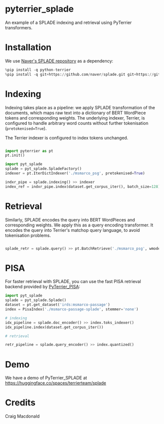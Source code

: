 # pyterrier_splade

An example of a SPLADE indexing and retrieval using PyTerrier transformers. 


# Installation

We use [Naver's SPLADE repository](https://github.com/naver/splade) as a dependency: 

```python
%pip install -q python-terrier
%pip install -q git+https://github.com/naver/splade.git git+https://github.com/cmacdonald/pyt_splade.git
```

# Indexing

Indexing takes place as a pipeline: we apply SPLADE transformation of the documents, which maps raw text into a dictionary of BERT WordPiece tokens and corresponding weights. The underlying indexer, Terrier, is configured to handle arbitrary word counts without further tokenisation (`pretokenised=True`).

The Terrier indexer is configured to index tokens unchanged. 

```python

import pyterrier as pt
pt.init()

import pyt_splade
splade = pyt_splade.SpladeFactory()
indexer = pt.IterDictIndexer('./msmarco_psg', pretokenised=True)

indxr_pipe = splade.indexing() >> indexer
index_ref = indxr_pipe.index(dataset.get_corpus_iter(), batch_size=128)

```

# Retrieval

Similarly, SPLADE encodes the query into BERT WordPieces and corresponding weights.
We apply this as a query encoding transformer. It encodes the query into Terrier's matchop query language, to avoid tokenisation problems.

```python

splade_retr = splade.query() >> pt.BatchRetrieve('./msmarco_psg', wmodel='Tf')

```

# PISA

For faster retrieval with SPLADE, you can use the fast PISA retrieval backend provided by [PyTerrier_PISA](https://github.com/terrierteam/pyterrier_pisa):

```python
import pyt_splade
splade = pyt_splade.Splade()
dataset = pt.get_dataset('irds:msmarco-passage')
index = PisaIndex('./msmarco-passage-splade', stemmer='none')

# indexing
idx_pipeline = splade.doc_encoder() >> index.toks_indexer()
idx_pipeline.index(dataset.get_corpus_iter())

# retrieval

retr_pipeline = splade.query_encoder() >> index.quantized()
```

# Demo

We have a demo of PyTerrier_SPLADE at https://huggingface.co/spaces/terrierteam/splade

# Credits 

Craig Macdonald
